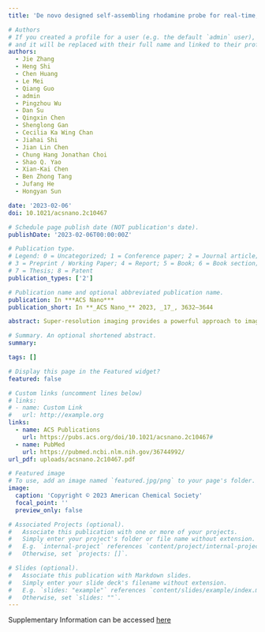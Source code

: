 ```yaml
---
title: 'De novo designed self-assembling rhodamine probe for real-time, long-term and quantitative live-cell nanoscopy'

# Authors
# If you created a profile for a user (e.g. the default `admin` user), write the username (folder name) here
# and it will be replaced with their full name and linked to their profile.
authors:
  - Jie Zhang
  - Heng Shi
  - Chen Huang
  - Le Mei
  - Qiang Guo
  - admin
  - Pingzhou Wu
  - Dan Su
  - Qingxin Chen
  - Shenglong Gan
  - Cecilia Ka Wing Chan
  - Jiahai Shi
  - Jian Lin Chen
  - Chung Hang Jonathan Choi
  - Shao Q. Yao
  - Xian-Kai Chen
  - Ben Zhong Tang
  - Jufang He
  - Hongyan Sun

date: '2023-02-06'
doi: 10.1021/acsnano.2c10467

# Schedule page publish date (NOT publication's date).
publishDate: '2023-02-06T00:00:00Z'

# Publication type.
# Legend: 0 = Uncategorized; 1 = Conference paper; 2 = Journal article;
# 3 = Preprint / Working Paper; 4 = Report; 5 = Book; 6 = Book section;
# 7 = Thesis; 8 = Patent
publication_types: ['2']

# Publication name and optional abbreviated publication name.
publication: In ***ACS Nano***
publication_short: In **_ACS Nano_** 2023, _17_, 3632–3644

abstract: Super-resolution imaging provides a powerful approach to image dynamic biomolecule events at nanoscale resolution. An ingenious method involving tuning intramolecular spirocyclization in rhodamine offers an appealing strategy to design cell-permeable fluorogenic probes for super-resolution imaging. Nevertheless, precise control of rhodamine spirocyclization presents a significant challenge. Through detailed study of the structure–activity relationship, we identified that multiple key factors control rhodamime spirocyclization. The findings provide opportunities to create fluorogenic probes with tailored properties. On the basis of our findings, we constructed self-assembling rhodamine probes for no-wash live-cell confocal and super-resolution imaging. The designed self-assembling probe Rho-2CF3 specifically labeled its target proteins and displayed high ring-opening ability, fast labeling kinetics (<1 min), and large turn-on fold (>80 folds), which is very difficult to be realized by the existing methods. Using the probe, we achieved high-contrast super-resolution imaging of nuclei and mitochondria with a spatial resolution of up to 42 nm. The probe also showed excellent photostability and proved ideal for real-time and long-term tracking of mitochondrial fission and fusion events with high spatiotemporal resolution. Furthermore, Rho-2CF3 could resolve the ultrastructure of mitochondrial cristae and quantify their morphological changes under drug treatment at nanoscale. Our strategy thus demonstrates its usefulness in designing self-assembling probes for super-resolution imaging.

# Summary. An optional shortened abstract.
summary:  

tags: []

# Display this page in the Featured widget?
featured: false

# Custom links (uncomment lines below)
# links:
# - name: Custom Link
#   url: http://example.org 
links:
  - name: ACS Publications
    url: https://pubs.acs.org/doi/10.1021/acsnano.2c10467#
  - name: PubMed
    url: https://pubmed.ncbi.nlm.nih.gov/36744992/
url_pdf: uploads/acsnano.2c10467.pdf

# Featured image
# To use, add an image named `featured.jpg/png` to your page's folder.
image:
  caption: 'Copyright © 2023 American Chemical Society'
  focal_point: ''
  preview_only: false

# Associated Projects (optional).
#   Associate this publication with one or more of your projects.
#   Simply enter your project's folder or file name without extension.
#   E.g. `internal-project` references `content/project/internal-project/index.md`.
#   Otherwise, set `projects: []`.

# Slides (optional).
#   Associate this publication with Markdown slides.
#   Simply enter your slide deck's filename without extension.
#   E.g. `slides: "example"` references `content/slides/example/index.md`.
#   Otherwise, set `slides: ""`.
---
```

Supplementary Information can be accessed [here](https://pubs.acs.org/doi/10.1021/acsnano.2c10467)

